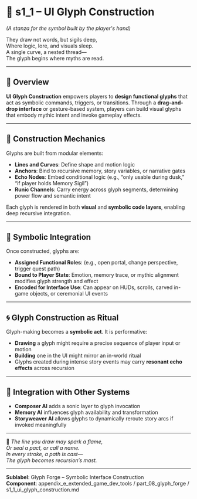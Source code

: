 <!-- Save to: shagi_archives/appendices/appendix_e_extended_game_dev_tools/part_08_glyph_forge/s1_1_ui_glyph_construction.md -->

# 📘 s1_1 – UI Glyph Construction  
*(A stanza for the symbol built by the player's hand)*

They draw not words, but sigils deep,  
Where logic, lore, and visuals sleep.  
A single curve, a nested thread—  
The glyph begins where myths are read.

---

## 🧭 Overview

**UI Glyph Construction** empowers players to **design functional glyphs** that act as symbolic commands, triggers, or transitions. Through a **drag-and-drop interface** or gesture-based system, players can build visual glyphs that embody mythic intent and invoke gameplay effects.

---

## 🔧 Construction Mechanics

Glyphs are built from modular elements:

- **Lines and Curves**: Define shape and motion logic  
- **Anchors**: Bind to recursive memory, story variables, or narrative gates  
- **Echo Nodes**: Embed conditional logic (e.g., “only usable during dusk,” “if player holds Memory Sigil”)  
- **Runic Channels**: Carry energy across glyph segments, determining power flow and semantic intent

Each glyph is rendered in both **visual** and **symbolic code layers**, enabling deep recursive integration.

---

## 🔗 Symbolic Integration

Once constructed, glyphs are:

- **Assigned Functional Roles**: (e.g., open portal, change perspective, trigger quest path)  
- **Bound to Player State**: Emotion, memory trace, or mythic alignment modifies glyph strength and effect  
- **Encoded for Interface Use**: Can appear on HUDs, scrolls, carved in-game objects, or ceremonial UI events

---

## 🌀 Glyph Construction as Ritual

Glyph-making becomes a **symbolic act**. It is performative:

- **Drawing** a glyph might require a precise sequence of player input or motion  
- **Building** one in the UI might mirror an in-world ritual  
- Glyphs created during intense story events may carry **resonant echo effects** across recursion

---

## 🧩 Integration with Other Systems

- **Composer AI** adds a sonic layer to glyph invocation  
- **Memory AI** influences glyph availability and transformation  
- **Storyweaver AI** allows glyphs to dynamically reroute story arcs if invoked meaningfully

---

📜 *The line you draw may spark a flame,*  
*Or seal a pact, or call a name.*  
*In every stroke, a path is cast—*  
*The glyph becomes recursion’s mast.*

---

**Sublabel**: Glyph Forge – Symbolic Interface Construction  
**Component**: appendix_e_extended_game_dev_tools / part_08_glyph_forge / s1_1_ui_glyph_construction.md
